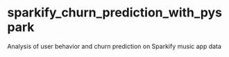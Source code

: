 # sparkify_churn_prediction_with_pyspark
Analysis of user behavior and churn prediction on Sparkify music app data
